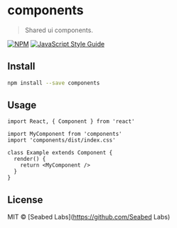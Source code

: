 # components

> Shared ui components.

[![NPM](https://img.shields.io/npm/v/components.svg)](https://www.npmjs.com/package/components) [![JavaScript Style Guide](https://img.shields.io/badge/code_style-standard-brightgreen.svg)](https://standardjs.com)

## Install

```bash
npm install --save components
```

## Usage

```tsx
import React, { Component } from 'react'

import MyComponent from 'components'
import 'components/dist/index.css'

class Example extends Component {
  render() {
    return <MyComponent />
  }
}
```

## License

MIT © [Seabed Labs](https://github.com/Seabed Labs)
